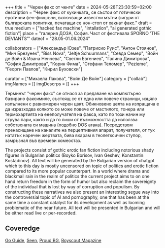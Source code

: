 +++
title = "Черен факс от ченге"
date = 2024-05-28T23:30:59+02:00
description = "Черен факс от кукичката„ се състои от готически еротични фен-фикшъни, включващи известни мътни фигури от българската политика, печатащи се нон-стоп от хакнат факс."
draft = true
medium = ["hacked fax machine", "intallation", "ai generated gothic fiction"]
place = "галерия ДОЗА, София. Част от фестивала SPORNO 'THE DEVIANTS'"
dateof = "28.05-01.06.2024"

collaborators = ["Александър Юзев", "Патрисио Руис", "Антон Стоянов", "Мич Брезунек", "Biss Nova", "Jeltje Schuurmans", "Севда Семер", "Войн де Войн & Ивана Ненчева", "Светли Евгениев", "Галина Димитрова", "София Димитрова", "Корин Фима", "Стефани Теломер", "Pezieme", "Георги Павлов", "Кирил Буховски"]

curator = ["Михаела Лакова", "Войн Де Войн"]
category = ["collab"]
imgNames = []
imgDescrps = []
+++

Терминът "черен факс" се отнася за предаване на компютърно базирано факсимиле, състоящ се от една или повече страници, изцяло изпълнени с равномерен черен цвят. Обикновено целта на изпращача е да изразходва колкото се може повече от мастилото, тонера или термохартията на eeeполучателя на факса, като по този начин му струва пари, както и да го лиши от възможността да използва собствената си машина (подобно DOS атака). Посредством пренасищане на каналите на перцептивния апарат, получателя, от тук нататък наречен жертвата, бива вкарам в теолетксичен ступор, замръзнал във времеви хомеостаз. 

The projects consist of gothic erotic fan fiction including notorious shady figures in Bulgarian politics (Boyko Borisov, Ivan Geshev, Konstantin Kostadinov). All text will be generated by the Bulgarian version of chatgpt which to this day is mostly uncensored on topic of politics and erotic fiction compared to its more popular counterpart. In a world where drama and blackmail rain in the realm of politics the current project aims to on one hand return freedom in the form of humor but also reclaim the sovereignty of the individual that is lost by way of corruption and populism. By constructing these narratives we also present an interesting segue way into the controversial topic of AI and pornography, one that has been at the same time a constant catalyst for its development as well as looming problematic of the near future. All text will be presented in Bulgarian and will be either read live or per-recorded. 


## Coveredge
[Go Guide](https://goguide.bg/53955-na-sofiya-i-predstoi-parviyat-porno-festival-sporno-sofia-porn-fest/), [Seen](https://seen.bg/article/5-kakvo/2508-sofia-porn-fest-sporno-2024), [Proud BG](https://proud.bg/wae-aether-sofia-obyavyava-parvo-izdanie-na-festivala-sporno/), [Boyscout Magazine](https://boyscoutmag.com/2024/06/sporno-festival-sofia/)